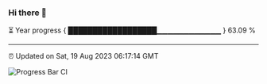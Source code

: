 ### Hi there 👋

⏳ Year progress { ██████████████████▁▁▁▁▁▁▁▁▁▁▁▁ } 63.09 %

---

⏰ Updated on Sat, 19 Aug 2023 06:17:14 GMT

![Progress Bar CI](https://github.com/liununu/liununu/workflows/Progress%20Bar%20CI/badge.svg)
